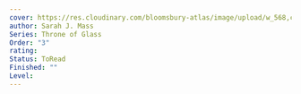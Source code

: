 ```yaml
---
cover: https://res.cloudinary.com/bloomsbury-atlas/image/upload/w_568,c_scale,dpr_1.5/jackets/9781639730988.jpg
author: Sarah J. Mass
Series: Throne of Glass
Order: "3"
rating: 
Status: ToRead
Finished: ""
Level:
---
```








